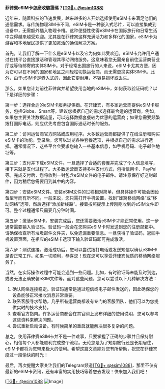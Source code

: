 **菲律賓eSIM卡怎麽收驗證碼？[[TG💪+ @esim1088](https://t.me/s/esim1088)]**

近年来，随着科技的飞速发展，越来越多的人开始选择使用eSIM卡来满足他们的通信需求。与传统物理SIM卡不同，eSIM卡是一种嵌入式芯片，可以直接集成到设备中，无需额外插入物理卡槽。这种便捷性使得eSIM卡在国际旅行和日常生活中变得越来越受欢迎。尤其是在菲律宾这样充满活力和多样化的国家，eSIM卡为游客和本地居民提供了更加灵活的通信解决方案。

首先，让我们了解一下什么是eSIM卡以及它为何如此受欢迎。eSIM卡允许用户通过在线平台直接激活和管理其移动网络服务。这意味着您无需亲自前往运营商营业厅或等待邮寄的实体SIM卡。对于经常出国旅行的人来说，eSIM卡尤其方便，因为它可以在不同的国家和地区之间轻松切换运营商，而无需更换实体SIM卡。此外，由于eSIM卡是嵌入式的，因此它更耐用，不容易损坏或丢失。

那么，如果您计划前往菲律宾并希望使用当地的eSIM卡，如何获取验证码呢？以下是详细的步骤：

第一步：选择合适的eSIM卡服务提供商。在菲律宾，有多家运营商提供eSIM卡服务，包括Globe、Smart等。建议您根据自己的需求选择最合适的运营商。例如，如果您主要关注数据流量，可以选择数据套餐较为优惠的运营商；如果您需要频繁拨打国际电话，则应优先考虑包含国际通话时长的服务。

第二步：访问运营商官方网站或应用程序。大多数运营商都提供了在线注册和购买eSIM卡的功能。登录后，您可以浏览各种套餐选项，并根据自己的需求进行选择。通常情况下，这些平台会要求您输入一些基本信息，如手机号码、电子邮件地址等。

第三步：支付并下载eSIM文件。一旦选择了合适的套餐并完成了个人信息填写，接下来就是支付过程了。大多数运营商支持多种支付方式，包括信用卡、PayPal等。完成支付后，您将收到一封包含eSIM文件的电子邮件。请注意保存好这封邮件，因为稍后您需要用到其中的内容。

第四步：安装eSIM文件。安装eSIM文件的过程相对简单，但具体操作可能会因设备型号而有所不同。一般来说，您只需打开手机设置，找到“蜂窝移动网络”或“移动网络”选项，然后选择“添加新线路”。接着按照提示上传刚刚收到的eSIM文件即可。整个过程通常只需要几分钟时间。

第五步：激活eSIM卡。安装完成后，您还需要激活eSIM卡才能正常使用。这一步通常需要输入验证码。验证码一般会在您购买eSIM卡时发送到您的注册邮箱中。请确保检查所有垃圾邮件文件夹，以免遗漏重要信息。一旦获得了验证码，返回手机设置页面，在相应的eSIM卡选项下输入验证码即可完成激活。

第六步：测试连接。激活成功后，您可以尝试拨打电话或发送短信以确认eSIM卡是否正常工作。如果一切顺利，恭喜您！现在您可以享受菲律宾优质的移动网络服务了。

当然，在实际操作过程中可能会遇到一些问题。比如，有时验证码未能及时到达，或者无法正确安装eSIM文件等。面对这些问题，您可以尝试以下几种解决方法：

1. 确认网络连接稳定。验证码通常是通过短信或电子邮件发送的，因此确保您的设备能够正常接收消息非常重要。
2. 联系客服寻求帮助。几乎所有运营商都设有专门的客服团队，他们可以为您提供实时的技术支持。
3. 查看官方指南。许多运营商都会在其官网上发布详细的使用说明，您可以参考这些资料来解决问题。
4. 尝试重新启动设备。有时候简单的重启就能解决很多复杂的问题。

总之，使用菲律賓eSIM卡并不是一件难事，只要掌握了正确的步骤并且保持耐心，相信每个人都能顺利完成整个流程。无论您是为了短期旅行还是长期居住，eSIM卡都将为您带来极大的便利。希望这篇文章能对您有所帮助，祝您在菲律宾度过一段愉快的时光！

最后，再次提醒大家关注我们的Telegram频道[[TG💪+ @esim1088](https://t.me/s/esim1088)]，那里不仅有最新的eSIM卡资讯，还有丰富的实用技巧等着您去发现！快来加入我们吧！

[[TG💪+ @esim1088](https://t.me/s/esim1088) ![Image](https://i.postimg.cc/4NQfJmqS/Snipaste-2025-05-13-00-14-12.png)]